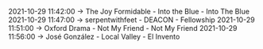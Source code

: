 2021-10-29 11:42:00 -> The Joy Formidable - Into the Blue - Into The Blue
2021-10-29 11:47:00 -> serpentwithfeet - DEACON - Fellowship
2021-10-29 11:51:00 -> Oxford Drama - Not My Friend - Not My Friend
2021-10-29 11:56:00 -> José González - Local Valley - El Invento
